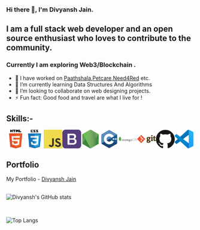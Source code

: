 ### Hi there 👋, I'm Divyansh Jain.

## I am a full stack web developer and an open source enthusiast who loves to contribute to the community.
### Currently I am exploring Web3/Blockchain .


<!-- **Divyanshj/Divyanshj** is a ✨ _special_ ✨ repository because its `README.md` (this file) appears on your GitHub profile. -->

<!-- Here are some ideas to get you started: -->

- 🔭 I have worked on [Paathshala](https://digipaathshala.herokuapp.com/),[Petcare](https://pertcare.000webhostapp.com/),[Need4Red](https://need4red.000webhostapp.com/) etc.
- 🌱 I’m currently learning Data Structures And Algorithms
- 👯 I’m looking to collaborate on web designing projects.
- ⚡ Fun fact: Good food and travel are what I live for !

## Skills:-

<img align="left" alt="" width="50 vw"  src="https://raw.githubusercontent.com/github/explore/80688e429a7d4ef2fca1e82350fe8e3517d3494d/topics/html/html.png" />

<img align="left" alt="" width="50 vw"  src="https://raw.githubusercontent.com/github/explore/80688e429a7d4ef2fca1e82350fe8e3517d3494d/topics/css/css.png" />
<!-- <img align="left" alt="" width="60 vw"  src="" /> -->
<img align="left" alt="" width="50 vw"  src="https://raw.githubusercontent.com/github/explore/80688e429a7d4ef2fca1e82350fe8e3517d3494d/topics/javascript/javascript.png" />
<img align="left" alt="" width="50 vw"  src="https://raw.githubusercontent.com/github/explore/80688e429a7d4ef2fca1e82350fe8e3517d3494d/topics/bootstrap/bootstrap.png" />

<img align="left" alt="" width="50 vw"  src="https://raw.githubusercontent.com/github/explore/80688e429a7d4ef2fca1e82350fe8e3517d3494d/topics/nodejs/nodejs.png" />
<img align="left" alt="" width="50 vw"  src="https://raw.githubusercontent.com/github/explore/80688e429a7d4ef2fca1e82350fe8e3517d3494d/topics/cpp/cpp.png" />
<img align="left" alt="" width="50 vw"  src="https://raw.githubusercontent.com/github/explore/80688e429a7d4ef2fca1e82350fe8e3517d3494d/topics/mongodb/mongodb.png" />
<img align="left" alt="" width="50 vw"  src="https://raw.githubusercontent.com/github/explore/80688e429a7d4ef2fca1e82350fe8e3517d3494d/topics/git/git.png" />
<img align="left" alt="" width="50 vw"  src="https://avatars3.githubusercontent.com/u/10251060?s=200&v=4" />
<img align="left" alt="" width="50 vw"  src="https://raw.githubusercontent.com/github/explore/78df643247d429f6cc873026c0622819ad797942/topics/github/github.png" />
<img align="left" alt="" width="50 vw"  src="https://raw.githubusercontent.com/github/explore/80688e429a7d4ef2fca1e82350fe8e3517d3494d/topics/visual-studio-code/visual-studio-code.png" />


<br><br><br>
## Portfolio
My Portfolio - [Divyansh Jain](https://divyansh-jain-portfolio.netlify.app/)
<br><br>
<!-- ![Divyansh's GitHub stats](https://github-readme-stats.vercel.app/api?username=Divyanshj&hide=contribs,theme=radical) -->
![Divyansh's GitHub stats](https://github-readme-stats.vercel.app/api?username=Divyanshj&show_icons=true&locale=en&layout=compact&theme=dracula)

<br>

<!-- [![Top Langs](https://github-readme-stats.vercel.app/api/top-langs/?username=anuraghazra)](https://github.com/Divyanshj/github-readme-stats&theme=gradient) -->
![Top Langs](https://github-readme-stats.vercel.app/api/top-langs/?username=Divyanshj&locale=en&layout=compact&theme=dracula)

<!-- <p><img align="left" src="https://github-readme-stats.vercel.app/api/top-langs?username=Divyanshj&show_icons=true&locale=en&layout=compact" alt="ayushsagar10" /></p> -->
<br>
<!-- <p>&nbsp;<img align="center" src="https://github-readme-stats.vercel.app/api?username=Divyanshj&show_icons=true&locale=en" alt="ayushsagar10" /></p> -->

